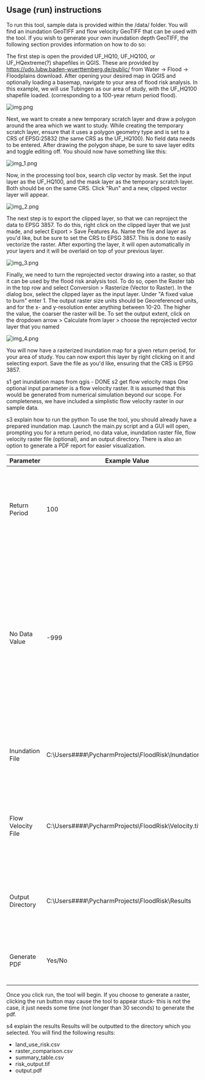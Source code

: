 ## Usage (run) instructions
To run this tool, sample data is provided within the /data/ folder. You will find an inundation GeoTIFF and
flow velocity GeoTIFF that can be used with the tool. If you wish to generate your own inundation depth GeoTIFF,
the following section provides information on how to do so:

The first step is open the provided UF_HQ10, UF_HQ100, or UF_HQextreme(?) shapefiles in QGIS. These are provided by
https://udo.lubw.baden-wuerttemberg.de/public/ from Water -> Flood -> Floodplains download. After opening your desired
map in QGIS and optionally loading a basemap, navigate to your area of flood risk analysis. In this example, we will
use Tubingen as our area of study, with the UF_HQ100 shapefile loaded. (corresponding to a 100-year return period flood).

![img.png](images/img.png)

Next, we want to create a new temporary scratch layer and draw a polygon around the area which we want to study. While creating
the temporary scratch layer, ensure that it uses a polygon geometry type and is set to a CRS of EPSG:25832 (the same CRS as the UF_HQ100). No field data needs
to be entered. After drawing the polygon shape, be sure to save layer edits and toggle editing off. You should now have something like this:

![img_1.png](images/img_1.png)

Now, in the processing tool box, search clip vector by mask. Set the input layer as the UF_HQ100, and the mask layer as the
temporary scratch layer. Both should be on the same CRS. Click "Run" and a new, clipped vector layer will appear.

![img_2.png](images/img_2.png)

The next step is to export the clipped layer, so that we can reproject the data to EPSG 3857. To do this, right click on the
clipped layer that we just made, and select Export > Save Features As. Name the file and layer as you'd like, but be sure to
set the CRS to EPSG 3857. This is done to easily vectorize the raster. After exporting the layer, it will open automatically
in your layers and it will be overlaid on top of your previous layer.

![img_3.png](images/img_3.png)

Finally, we need to turn the reprojected vector drawing into a raster, so that it can be used by the flood risk analysis tool. To
do so, open the Raster tab in the top row and select Conversion > Rasterize (Vector to Raster). In the dialog box, select
the clipped layer as the input layer. Under "A fixed value to burn" enter 1. The output raster size units should be Georeferenced units,
and for the x- and y-resolution enter anything between 10-20. The higher the value, the coarser the raster will be. To set the
output extent, click on the dropdown arrow > Calculate from layer > choose the reprojected vector layer that you named

![img_4.png](images/img_4.png)

You will now have a rasterized inundation map for a given return period, for your area of study. You can now export this layer
by right clicking on it and selecting export. Save the file as you'd like, ensuring that the CRS is EPSG 3857.

s1 get inundation maps from qgis - DONE
s2 get flow velocity maps
One optional input parameter is a flow velocity raster. It is assumed that this would be generated from numerical simulation
beyond our scope. For completeness, we have included a simplistic flow velocity raster in our sample data.

s3 explain how to run the python
To use the tool, you should already have a prepared inundation map. Launch the main.py script and a GUI will open, prompting you
for a return period, no data value, inundation raster file, flow velocity raster file (optional), and an output directory. There is also an option to generate a PDF report for easier visualization.

| Parameter          | Example Value                                          | Notes                                                                                                                                                                                        |
|--------------------|--------------------------------------------------------|----------------------------------------------------------------------------------------------------------------------------------------------------------------------------------------------|
| Return Period      | 100                                                    | Use the return period for the inundation map that you have selected, ie. 10, 100, 1000                                                                                                       |
| No Data Value      | -999                                                   | Cells that are calculated with no data will appear as black when you export to QGIS, unless a no data value is used. This helps with clarity of the output. Any negative integer is suitable |
| Inundation File    | C:\Users\####\PycharmProjects\FloodRisk\Inundation.tif | The file path to your inundation map. Use the file browser to select.                                                                                                                        |
| Flow Velocity File | C:\Users\####\PycharmProjects\FloodRisk\Velocity.tif   | The file path to your (optional) flow velocity map. Use the file browser to select.                                                                                                          |
| Output Directory   | C:\Users\####\PycharmProjects\FloodRisk\Results        | The directory that results will be stored in, after the tool finishes.                                                                                                                       |
| Generate PDF       | Yes/No                                                 | An optional feature to generate a PDF output.                                                                                                                                                |

Once you click run, the tool will begin. If you choose to
generate a raster, clicking the run button may cause the tool to appear stuck- this is not the case, it just needs some time (not longer
than 30 seconds) to generate the pdf.

s4 explain the results
Results will be outputted to the directory which you selected. You will find the following results:
- land_use_risk.csv
- raster_comparison.csv
- summary_table.csv
- risk_output.tif
- output.pdf
